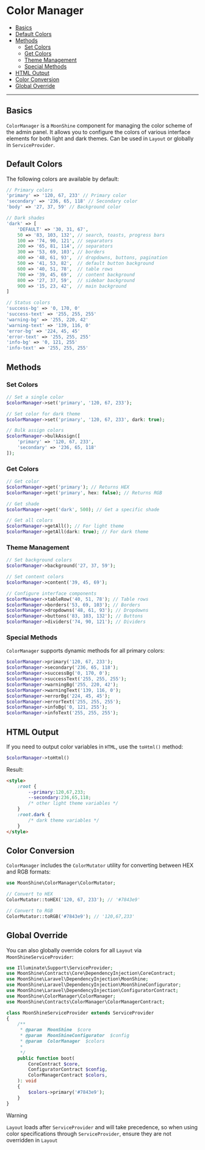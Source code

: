 # Color Manager

- [Basics](#basics)
- [Default Colors](#default-colors)
- [Methods](#methods)
    - [Set Colors](#set-colors)
    - [Get Colors](#get-colors)
    - [Theme Management](#theme)
    - [Special Methods](#special)
- [HTML Output](#html)
- [Color Conversion](#conversion)
- [Global Override](#service-provider)

---

<a name="basics"></a>
## Basics

`ColorManager` is a `MoonShine` component for managing the color scheme of the admin panel. 
It allows you to configure the colors of various interface elements for both light and dark themes.
Can be used in `Layout` or globally in `ServiceProvider`.

<a name="default-colors"></a>
## Default Colors

The following colors are available by default:

```php
// Primary colors
'primary' => '120, 67, 233' // Primary color
'secondary' => '236, 65, 118' // Secondary color
'body' => '27, 37, 59' // Background color

// Dark shades
'dark' => [
    'DEFAULT' => '30, 31, 67',
    50 => '83, 103, 132', // search, toasts, progress bars
    100 => '74, 90, 121', // separators
    200 => '65, 81, 114', // separators
    300 => '53, 69, 103', // borders
    400 => '48, 61, 93',  // dropdowns, buttons, pagination
    500 => '41, 53, 82',  // default button background
    600 => '40, 51, 78',  // table rows
    700 => '39, 45, 69',  // content background
    800 => '27, 37, 59',  // sidebar background
    900 => '15, 23, 42',  // main background
]

// Status colors
'success-bg' => '0, 170, 0'
'success-text' => '255, 255, 255'
'warning-bg' => '255, 220, 42'
'warning-text' => '139, 116, 0'
'error-bg' => '224, 45, 45'
'error-text' => '255, 255, 255'
'info-bg' => '0, 121, 255'
'info-text' => '255, 255, 255'
```

<a name="methods"></a>
## Methods

<a name="set-colors"></a>
### Set Colors

```php
// Set a single color
$colorManager->set('primary', '120, 67, 233');

// Set color for dark theme
$colorManager->set('primary', '120, 67, 233', dark: true);

// Bulk assign colors
$colorManager->bulkAssign([
    'primary' => '120, 67, 233',
    'secondary' => '236, 65, 118'
]);
```

<a name="get-colors"></a>
### Get Colors

```php
// Get color
$colorManager->get('primary'); // Returns HEX
$colorManager->get('primary', hex: false); // Returns RGB

// Get shade
$colorManager->get('dark', 500); // Get a specific shade

// Get all colors
$colorManager->getAll(); // For light theme
$colorManager->getAll(dark: true); // For dark theme
```

<a name="theme"></a>
### Theme Management

```php
// Set background colors
$colorManager->background('27, 37, 59');

// Set content colors
$colorManager->content('39, 45, 69');

// Configure interface components
$colorManager->tableRow('40, 51, 78'); // Table rows
$colorManager->borders('53, 69, 103'); // Borders
$colorManager->dropdowns('48, 61, 93'); // Dropdowns
$colorManager->buttons('83, 103, 132'); // Buttons
$colorManager->dividers('74, 90, 121'); // Dividers
```

<a name="special"></a>
### Special Methods

`ColorManager` supports dynamic methods for all primary colors:

```php
$colorManager->primary('120, 67, 233');
$colorManager->secondary('236, 65, 118');
$colorManager->successBg('0, 170, 0');
$colorManager->successText('255, 255, 255');
$colorManager->warningBg('255, 220, 42');
$colorManager->warningText('139, 116, 0');
$colorManager->errorBg('224, 45, 45');
$colorManager->errorText('255, 255, 255');
$colorManager->infoBg('0, 121, 255');
$colorManager->infoText('255, 255, 255');
```

<a name="html"></a>
## HTML Output

If you need to output color variables in `HTML`, use the `toHtml()` method:

```php
$colorManager->toHtml()
```

Result:

```html
<style>
    :root {
        --primary:120,67,233;
        --secondary:236,65,118;
        /* other light theme variables */
    }
    :root.dark {
        /* dark theme variables */
    }
</style>
```

<a name="conversion"></a>
## Color Conversion

`ColorManager` includes the `ColorMutator` utility for converting between HEX and RGB formats:

```php
use MoonShine\ColorManager\ColorMutator;

// Convert to HEX
ColorMutator::toHEX('120, 67, 233'); // '#7843e9'

// Convert to RGB
ColorMutator::toRGB('#7843e9'); // '120,67,233'
```

<a name="service-provider"></a>
## Global Override

You can also globally override colors for all `Layout` via `MoonShineServiceProvider`:

```php
use Illuminate\Support\ServiceProvider;
use MoonShine\Contracts\Core\DependencyInjection\CoreContract;
use MoonShine\Laravel\DependencyInjection\MoonShine;
use MoonShine\Laravel\DependencyInjection\MoonShineConfigurator;
use MoonShine\Laravel\DependencyInjection\ConfiguratorContract;
use MoonShine\ColorManager\ColorManager;
use MoonShine\Contracts\ColorManager\ColorManagerContract;

class MoonShineServiceProvider extends ServiceProvider
{
    /**
     * @param  MoonShine  $core
     * @param  MoonShineConfigurator  $config
     * @param  ColorManager  $colors
     *
     */
    public function boot(
        CoreContract $core,
        ConfiguratorContract $config,
        ColorManagerContract $colors,
    ): void
    {
        $colors->primary('#7843e9');
    }
}
```

> [!WARNING]
> `Layout` loads after `ServiceProvider` and will take precedence, so when using color specifications through `ServiceProvider`, ensure they are not overridden in `Layout`
